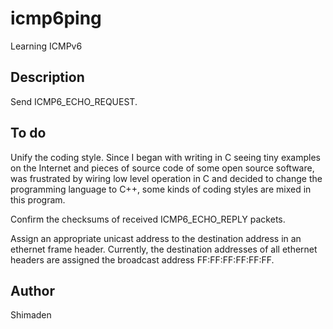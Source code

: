 # icmp6ping
Learning ICMPv6

## Description
Send ICMP6_ECHO_REQUEST.

## To do
Unify the coding style. Since I began with writing in C seeing tiny examples on the Internet and pieces of source code of some open source software, was frustrated by wiring low level operation in C and decided to change the programming language to C++, some kinds of coding styles are mixed in this program.

Confirm the checksums of received ICMP6_ECHO_REPLY packets.

Assign an appropriate unicast address to the destination address in an ethernet frame header. Currently, the destination addresses of all ethernet headers are assigned the broadcast address FF:FF:FF:FF:FF:FF.

## Author
Shimaden
